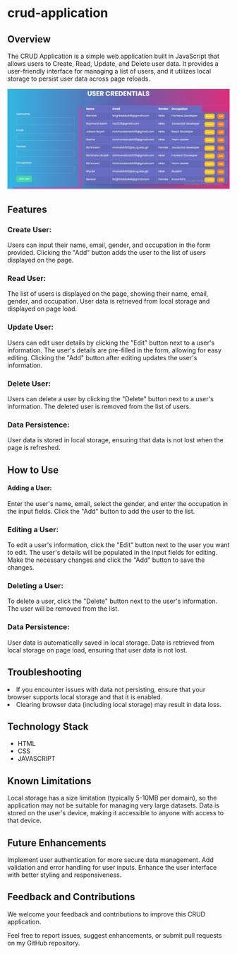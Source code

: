 # crud-application

## Overview
<p>
The CRUD Application is a simple web application built in JavaScript that allows users to Create, Read, Update, and Delete user data. It provides a user-friendly interface for managing a list of users, and it utilizes local storage to persist user data across page reloads.
</p>

<img src="image/Capture1.JPG">

## Features

### Create User:

<p>Users can input their name, email, gender, and occupation in the form provided.
Clicking the "Add" button adds the user to the list of users displayed on the page.
</p>

### Read User:

<p>The list of users is displayed on the page, showing their name, email, gender, and occupation.
User data is retrieved from local storage and displayed on page load.</p>

### Update User:

<p>Users can edit user details by clicking the "Edit" button next to a user's information.
The user's details are pre-filled in the form, allowing for easy editing.
Clicking the "Add" button after editing updates the user's information.</p>

### Delete User:

<p>
Users can delete a user by clicking the "Delete" button next to a user's information.
The deleted user is removed from the list of users.
</p>

### Data Persistence:

<p>
User data is stored in local storage, ensuring that data is not lost when the page is refreshed.
</p>

## How to Use
#### Adding a User:

<p>
Enter the user's name, email, select the gender, and enter the occupation in the input fields.
Click the "Add" button to add the user to the list.
</p>

### Editing a User:

<p>
To edit a user's information, click the "Edit" button next to the user you want to edit.
The user's details will be populated in the input fields for editing.
Make the necessary changes and click the "Add" button to save the changes.

</p>

### Deleting a User:

<p>To delete a user, click the "Delete" button next to the user's information.
The user will be removed from the list.</p>

### Data Persistence:

<p>User data is automatically saved in local storage.
Data is retrieved from local storage on page load, ensuring that user data is not lost.</p>

## Troubleshooting
 <li>If you encounter issues with data not persisting, ensure that your browser supports local storage and that it is enabled.</li>
 <li>Clearing browser data (including local storage) may result in data loss.</li>

## Technology Stack
<ul>
 <li>HTML</li>
 <li>CSS</li>
 <li>JAVASCRIPT</li>
</ul>

## Known Limitations
<p>Local storage has a size limitation (typically 5-10MB per domain), so the application may not be suitable for managing very large datasets.
Data is stored on the user's device, making it accessible to anyone with access to that device.</p>

## Future Enhancements
<p>Implement user authentication for more secure data management.
Add validation and error handling for user inputs.
Enhance the user interface with better styling and responsiveness.</p>

## Feedback and Contributions
<p>We welcome your feedback and contributions to improve this CRUD application.</p>
<on>Feel free to report issues, suggest enhancements, or submit pull requests on my GitHub repository.</p>

